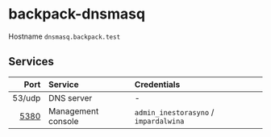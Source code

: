# backpack-dnsmasq

Hostname `dnsmasq.backpack.test`

## Services

| Port | Service | Credentials
| ---: | :------ | :----------
| 53/udp | DNS server | -
| [5380](http://dnsmasq.backpack.test:5380) | Management console | `admin_inestorasyno` / `impardalwina`

